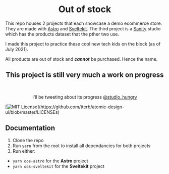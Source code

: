 
<div align="center">
<h1>Out of stock</h1>
</div>

This repo houses 2 projects that each showcase a demo ecommerce store. They are made with [Astro](https://astro.build/) and [Sveltekit](https://kit.svelte.dev/). The third project is a [Sanity](https://www.sanity.io/) studio which has the products dataset that the pther two use.

I made this project to practice these cool new tech kids on the block (as of July 2021).

All products are out of stock and **_cannot_** be purchased. Hence the name.

<div align="center">
<h2>This project is still very much a work on progress</h2>
<br>
<p>I'll be tweeting about its progress <a href="https://twitter.com/studio_hungry">@studio_hungry</a></p>
</div>

[![MIT License](https://img.shields.io/apm/l/atomic-design-ui.svg?)](https://github.com/tterb/atomic-design-ui/blob/master/LICENSEs)


## Documentation

1. Clone the repo
1. Run `yarn` from the root to install all dependancies for both projects
1. Run either:
* `yarn oos-astro` for the **Astro** project
* `yarn oos-sveltekit` for the **Sveltekit** project


